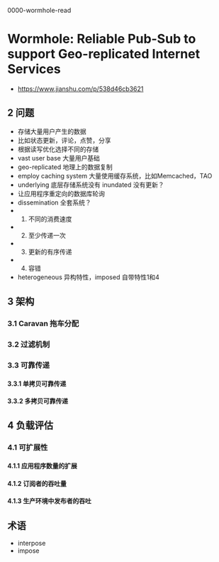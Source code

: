 0000-wormhole-read

# Wormhole: Reliable Pub-Sub to support Geo-replicated Internet Services
- https://www.jianshu.com/p/538d46cb3621

## 2 问题
- 存储大量用户产生的数据
- 比如状态更新，评论，点赞，分享
- 根据读写优化选择不同的存储
- vast user base 大量用户基础
- geo-replicated 地理上的数据复制
- employ caching system 大量使用缓存系统，比如Memcached，TAO
- underlying 底层存储系统没有 inundated 没有更新？
- 让应用程序重定向的数据库轮询
- dissemination 全套系统？
- 1. 不同的消费速度
- 2. 至少传递一次
- 3. 更新的有序传递
- 4. 容错
- heterogeneous 异构特性，imposed 自带特性1和4

## 3 架构

### 3.1 Caravan 拖车分配

### 3.2 过滤机制

### 3.3 可靠传递

#### 3.3.1 单拷贝可靠传递

#### 3.3.2 多拷贝可靠传递

## 4 负载评估

### 4.1 可扩展性

#### 4.1.1 应用程序数量的扩展

#### 4.1.2 订阅者的吞吐量

#### 4.1.3 生产环境中发布者的吞吐

## 术语
- interpose
- impose
